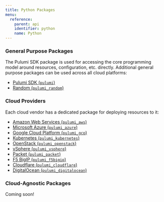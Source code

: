```yaml
---
title: Python Packages
menu:
  reference:
    parent: api
    identifier: python
    name: Python
---
```


### General Purpose Packages

The Pulumi SDK package is used for accessing the core programming model around resources, configuration, etc. 
directly. Additional general purpose packages can be used across all cloud platforms:

* [Pulumi SDK (`pulumi`)](pulumi)
* [Random (`pulumi_random`)](pulumi_random)

### Cloud Providers

Each cloud vendor has a dedicated package for deploying resources to it:

* [Amazon Web Services (`pulumi_aws`)](pulumi_aws)
* [Microsoft Azure (`pulumi_azure`)](pulumi_azure)
* [Google Cloud Platform (`pulumi_gcp`)](pulumi_gcp)
* [Kubernetes (`pulumi_kubernetes`)](pulumi_kubernetes)
* [OpenStack (`pulumi_openstack`)](pulumi_openstack)
* [vSphere (`pulumi_vsphere`)](pulumi_vsphere)
* [Packet (`pulumi_packet`)](pulumi_packet)
* [F5 BigIP (`pulumi_f5bigip`)](pulumi_f5bigip)
* [Cloudflare (`pulumi_cloudflare`)](pulumi_cloudflare)
* [DigitalOcean (`pulumi_digitalocean`)](pulumi_digitalocean)

### Cloud-Agnostic Packages

Coming soon!
